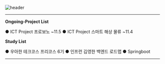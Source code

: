 ![header](https://capsule-render.vercel.app/api?type=waving&color=auto&height=200&section=header&text=ProjectRepo!&fontSize=50&animation=twinkling)

---

**Ongoing-Project List**

● ICT Project 프로보노 ~11.5
● ICT Project 스마트 해상 물류 ~11.4

**Study List**

● 우아한 테크코스 프리코스 6기
● 인프런 김영한 백엔드 로드맵
● Springboot

---
